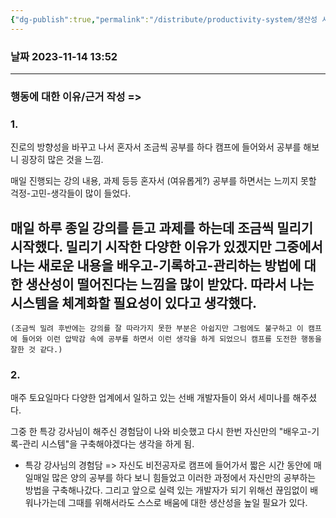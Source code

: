 ```yaml
---
{"dg-publish":true,"permalink":"/distribute/productivity-system/생산성 시스템/","noteIcon":""}
---
```


### 날짜 2023-11-14 13:52

-------------------------------

### 행동에 대한 이유/근거 작성 =>

### 1.
진로의 방향성을 바꾸고 나서 혼자서 조금씩 공부를 하다 캠프에 들어와서 공부를 해보니 굉장히 많은 것을 느낌.
	
매일 진행되는 강의 내용, 과제 등등 혼자서 (여유롭게?) 공부를 하면서는 느끼지 못할 걱정-고민-생각들이 많이 들었다.
	
매일 하루 종일 강의를 듣고 과제를 하는데 조금씩 밀리기 시작했다. 밀리기 시작한 다양한 이유가 있겠지만 그중에서 나는 새로운 내용을 배우고-기록하고-관리하는 방법에 대한 생산성이 떨어진다는 느낌을 많이 받았다. 따라서 나는 시스템을 체계화할 필요성이 있다고 생각했다. 
- 
	(조금씩 밀려 후반에는 강의를 잘 따라가지 못한 부분은 아쉽지만 그럼에도 불구하고 이 캠프에 들어와 이런 압박감 속에 공부를 하면서 이런 생각을 하게 되었으니 캠프를 도전한 행동을 잘한 것 같다.)


### 2. 
매주 토요일마다 다양한 업계에서 일하고 있는 선배 개발자들이 와서 세미나를 해주셨다.
	
그중 한 특강 강사님이 해주신 경험담이 나와 비슷했고 다시 한번 자신만의 "배우고-기록-관리 시스템"을 구축해야겠다는 생각을 하게 됨.
	
- 특강 강사님의 경험담 =>
자신도 비전공자로 캠프에 들어가서 짧은 시간 동안에 매일매일 많은 양의 공부를 하다 보니 힘들었고 이러한 과정에서 자신만의 공부하는 방법을 구축해나갔다. 그리고 앞으로 실력 있는 개발자가 되기 위해선 끊임없이 배워나가는데 그때를 위해서라도 스스로 배움에 대한 생산성을 높일 필요가 있다.

